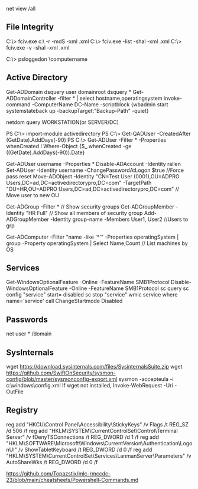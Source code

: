 net view /all

## File Integrity

C:\\> fciv.exe c:\ -r -mdS -xml .xml
C:\\> fciv.exe -list -shal -xml .xml
C:\\> fciv.exe -v -shal -xml .xml

C:\\> psloggedon \\computername


## Active Directory
Get-ADDomain
dsquery user domainroot
dsquery *
Get-ADDomainController -filter * | select hostname,operatingsystem
invoke-command -ComputerName DC-Name -scriptblock {wbadmin start systemstateback up -backupTarget:"Backup-Path" -quiet}

netdom query WORKSTATION(or SERVER/DC)

PS C:\\> import-module activedirectory 
PS C:\\> Get-QADUser -CreatedAfter (GetDate).AddDays(-90) 
PS C:\\> Get-ADUser -Filter * -Properties whenCreated I Where-Object {$_.whenCreated -ge ((GetDate).AddDays(-90)).Date}

Get-ADUser username -Properties *
Disable-ADAccount -Identity rallen
Set-ADUser -Identity username -ChangePasswordAtLogon $true //Force pass reset
Move-ADObject -Identity "CN=Test User (0001),OU=ADPRO Users,DC=ad,DC=activedirectorypro,DC=com" -TargetPath "OU=HR,OU=ADPRO Users,DC=ad,DC=activedirectorypro,DC=com" // Move user to new OU

Get-ADGroup -Filter * // Show security groups
Get-ADGroupMember -Identity "HR Full" // Show all members of security group
Add-ADGroupMember -Identity group-name -Members User1, User2 //Users to grp

Get-ADComputer -Filter "name -like '*'" -Properties operatingSystem | group -Property operatingSystem | Select Name,Count // List machines by OS

## Services
Get-WindowsOptionalFeature -Online -FeatureName SMB1Protocol
Disable-WindowsOptionalFeature -Online -FeatureName SMB1Protocol
sc query 
sc config "service" start= disabled
sc stop "service"
wmic service where name='service' call ChangeStartmode Disabled

## Passwords
net user * /domain

## SysInternals
wget https://download.sysinternals.com/files/SysinternalsSuite.zip
wget https://github.com/SwiftOnSecurity/sysmon-config/blob/master/sysmonconfig-export.xml
sysmon -accepteula -i c:\windows\config.xml
If wget not installed, Invoke-WebRequest -Uri <URL> -OutFile <full path>

## Registry

reg add "HKCU\Control Panel\Accessibility\StickyKeys" /v Flags /t REG_SZ /d 506 /f
reg add "HKLM\SYSTEM\CurrentControlSet\Control\Terminal Server" /v fDenyTSConnections /t REG_DWORD /d 1 /f
reg add "HKLM\SOFTWARE\Microsoft\WIndows\CurrentVersion\Authentication\LogonUI" /v ShowTabletKeyboard /t REG_DWORD /d 0 /f
reg add "HKLM\SYSTEM\CurrentControlSet\Services\LanmanServer\Parameters" /v AutoShareWks /t REG_DWORD /d 0 /f



https://github.com/Topazstix/mlc-rmccdc-23/blob/main/cheatsheets/Powershell-Commands.md